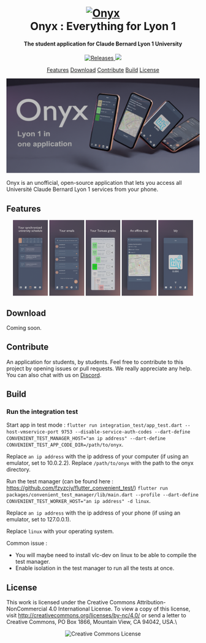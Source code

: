 
<h1 align="center">
  <br>
  <a href="https://onyx-lyon1.github.io/"><img src="https://onyx-lyon1.github.io/assets/Onyx_v16_onyx.png" alt="Onyx" width="200"></a>
  <br>
  Onyx : Everything for Lyon 1
  <br>
</h1>

<h4 align="center">The student application for Claude Bernard Lyon 1 University </h4>

<p align="center">
  <a href="https://github.com/onyx-lyon1/onyx/releases">
    <img src="https://img.shields.io/github/release/onyx-lyon1/onyx?include_prereleases=&sort=semver&color=blue"
         alt="Releases">
  </a>

  <a href="https://creativecommons.org/licenses/by-nc/4.0/">
      <img src="https://img.shields.io/badge/License-CC BY--NC-blue">
  </a>
</p>

<p align="center">
  <a href="#features">Features</a>
  <a href="#download">Download</a>
  <a href="#contribute">Contribute</a>
  <a href="#build">Build</a>
  <a href="#license">License</a>
</p>

![Banner](apps/onyx/assets/screenshots/banner_en.png)


Onyx is an unofficial, open-source application that lets you access all Université Claude Bernard Lyon 1 services from your phone.

## Features

<p align="center">
<img src="apps/onyx/assets/screenshots/onyx_screenshot_calendar_en.png" width="18%"></img> <img src="apps/onyx/assets/screenshots/onyx_screenshot_email_en.png" width="18%"></img> <img src="apps/onyx/assets/screenshots/onyx_screenshot_grades_en.png" width="18%"></img> <img src="apps/onyx/assets/screenshots/onyx_screenshot_map_en.png" width="18%"></img> <img src="apps/onyx/assets/screenshots/onyx_screenshot_izly_en.png" width="18%"></img>
</p>

## Download

Coming soon.

## Contribute

An application for students, by students. Feel free to contribute to this project by opening issues or pull requests.
We really appreciate any help. You can also chat with us on [Discord](https://discord.gg/AtCc3pcaNm).

## Build

### Run the integration test

Start app in test mode : `flutter run integration_test/app_test.dart --host-vmservice-port 9753 --disable-service-auth-codes --dart-define CONVENIENT_TEST_MANAGER_HOST="an ip address" --dart-define CONVENIENT_TEST_APP_CODE_DIR=/path/to/onyx`.

Replace `an ip address` with the ip address of your computer (if using an emulator, set to 10.0.2.2).
Replace `/path/to/onyx` with the path to the onyx directory.

Run the test manager (can be found here : https://github.com/fzyzcjy/flutter_convenient_test/)
`flutter run packages/convenient_test_manager/lib/main.dart --profile --dart-define CONVENIENT_TEST_WORKER_HOST="an ip address" -d linux`.

Replace `an ip address` with the ip address of your phone (if using an emulator, set to 127.0.0.1).

Replace `linux` with your operating system.

Common issue :
- You will maybe need to install vlc-dev on linux to be able to compile the test manager.
- Enable isolation in the test manager to run all the tests at once.

## License

This work is licensed under the Creative Commons Attribution-NonCommercial 4.0 International License. To view a copy of this license, visit http://creativecommons.org/licenses/by-nc/4.0/ or send a letter to Creative Commons, PO Box 1866, Mountain View, CA 94042, USA.\

<p align="center">
<img alt="Creative Commons License" style="border-width:0" src="https://i.creativecommons.org/l/by-nc/4.0/88x31.png" />
</p>
